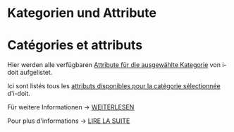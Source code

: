 <!-- TRANSLATED by md-translate -->
# Kategorien und Attribute

# Catégories et attributs

Hier werden alle verfügbaren [Attribute für die ausgewählte Kategorie](../../../../grundlagen/struktur-it-dokumentation.md) von i-doit aufgelistet.

Ici sont listés tous les [attributs disponibles pour la catégorie sélectionnée](../../../grundlagen/struktur-it-dokumentation.md) d'i-doit.

Für weitere Informationen -> [WEITERLESEN](../../../../i-doit-pro-add-ons/api/index.md)

Pour plus d'informations -> [LIRE LA SUITE](../../../i-doit-pro-add-ons/api/index.md)